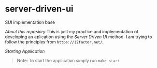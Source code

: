 # server-driven-ui
SUI implementation base

*About this reposiory*
This is just my practice and implementation of developing an aplication using the *Server Driven UI* method. I am trying to follow the principles from `https://12factor.net/`.  

*Starting Application*
  > Note: To start the application simply run `make start`